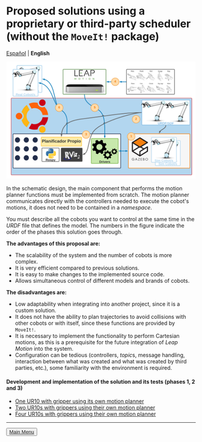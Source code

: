 # Proposed solutions using a proprietary or third-party scheduler (without the `MoveIt!` package) 

[Español](https://github.com/Serru/MultiCobot-UR10-Gripper/blob/main/doc/no-moveit-intro.md) | **English**

![image](/doc/imgs_md/Diseno-no-moveit-general-dos-cobots-leap-motion.png "Loaded the URDF model of the UR10 robot") 

In the schematic design, the main component that performs the motion planner functions must be implemented from scratch. The motion planner communicates directly with the controllers needed to execute the cobot's motions, it does not need to be contained in a *namespace*. 

You must describe all the cobots you want to control at the same time in the *URDF* file that defines the model. The numbers in the figure indicate the order of the phases this solution goes through. 

**The advantages of this proposal are:** 

- The scalability of the system and the number of cobots is more complex.
- It is very efficient compared to previous solutions.
- It is easy to make changes to the implemented source code.
- Allows simultaneous control of different models and brands of cobots. 

**The disadvantages are:** 

- Low adaptability when integrating into another project, since it is a custom solution.
- It does not have the ability to plan trajectories to avoid collisions with other cobots or with itself, since these functions are provided by `MoveIt!`.
- It is necessary to implement the functionality to perform Cartesian motions, as this is a prerequisite for the future integration of *Leap Motion* into the system.
- Configuration can be tedious (controllers, *topic*s, message handling, interaction between what was created and what was created by third parties, etc.), some familiarity with the environment is required. 

#### Development and implementation of the solution and its tests (phases 1, 2 and 3)
- [One UR10 with gripper using its own motion planner](https://github.com/Serru/MultiCobot-UR10-Gripper/blob/main/doc/no_moveit/ENG/one_arm_no_moveit.md)
- [Two UR10s with grippers using their own motion planner](https://github.com/Serru/MultiCobot-UR10-Gripper/blob/main/doc/no_moveit/ENG/two_arm_no_moveit.md)
- [Four UR10s with grippers using their own motion planner](https://github.com/Serru/MultiCobot-UR10-Gripper/blob/main/doc/no_moveit/ENG/four_arm_no_moveit.md)

---

<div>
<p align="left">
<button name="button"><a rel="license" href="https://github.com/Serru/MultiCobot-UR10-Gripper/blob/main/doc/design-eng.md"> Main Menu </a></button>
</p>
</div>